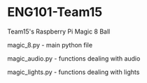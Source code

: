 # ENG101-Team15
Team15's Raspberry Pi Magic 8 Ball

magic_8.py - main python file

magic_audio.py - functions dealing with audio

magic_lights.py - functions dealing with lights

